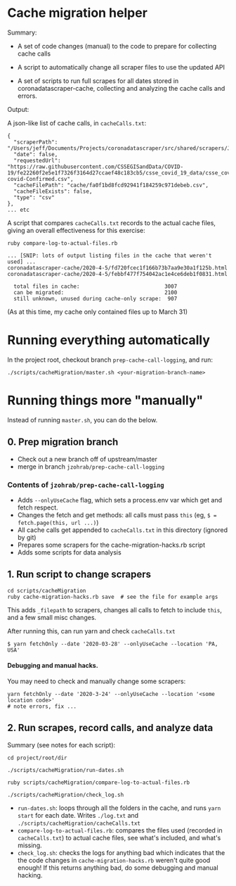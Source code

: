 # Cache migration helper

Summary:

* A set of code changes (manual) to the code to prepare for collecting
  cache calls

* A script to automatically change all scraper files to use the
  updated API

* A set of scripts to run full scrapes for all dates stored in
  coronadatascraper-cache, collecting and analyzing the cache calls
  and errors.

Output:

A json-like list of cache calls, in `cacheCalls.txt`:

```
{
  "scraperPath": "/Users/jeff/Documents/Projects/coronadatascraper/src/shared/scrapers/JHU.js",
  "date": false,
  "requestedUrl": "https://raw.githubusercontent.com/CSSEGISandData/COVID-19/fe22260f2e5e1f7326f3164d27ccaef48c183cb5/csse_covid_19_data/csse_covid_19_time_series/time_series_19-covid-Confirmed.csv",
  "cacheFilePath": "cache/fa0f1bd8fcd92941f184259c971debeb.csv",
  "cacheFileExists": false,
  "type": "csv"
},
... etc
```

A script that compares `cacheCalls.txt` records to the actual cache
files, giving an overall effectiveness for this exercise:

```
ruby compare-log-to-actual-files.rb

... [SNIP: lots of output listing files in the cache that weren't used] ...
coronadatascraper-cache/2020-4-5/fd720fcec1f166b73b7aa9e30a1f125b.html
coronadatascraper-cache/2020-4-5/febbf477f754042ac1e4ce6deb1f0831.html

  total files in cache:                           3007
  can be migrated:                                2100
  still unknown, unused during cache-only scrape:  907
```

(As at this time, my cache only contained files up to March 31)


# Running everything automatically

In the project root, checkout branch `prep-cache-call-logging`, and run:

`./scripts/cacheMigration/master.sh <your-migration-branch-name>`


# Running things more "manually"

Instead of running `master.sh`, you can do the below.

## 0. Prep migration branch

* Check out a new branch off of upstream/master
* merge in branch `jzohrab/prep-cache-call-logging`

### Contents of `jzohrab/prep-cache-call-logging`

* Adds `--onlyUseCache` flag, which sets a process.env var which get and fetch respect.
* Changes the fetch and get methods: all calls must pass `this` (eg, `$ = fetch.page(this, url ...)`)
* All cache calls get appended to `cacheCalls.txt` in this directory (ignored by git)
* Prepares some scrapers for the cache-migration-hacks.rb script
* Adds some scripts for data analysis


## 1. Run script to change scrapers

```
cd scripts/cacheMigration
ruby cache-migration-hacks.rb save  # see the file for example args
```

This adds `_filepath` to scrapers, changes all calls to fetch to
include `this`, and a few small misc changes.


After running this, can run yarn and check `cacheCalls.txt`

```
$ yarn fetchOnly --date '2020-03-28' --onlyUseCache --location 'PA, USA'
```

#### Debugging and manual hacks.

You may need to check and manually change some scrapers:

```
yarn fetchOnly --date '2020-3-24' --onlyUseCache --location '<some location code>'
# note errors, fix ...
```

## 2. Run scrapes, record calls, and analyze data

Summary (see notes for each script):

```
cd project/root/dir

./scripts/cacheMigration/run-dates.sh

ruby scripts/cacheMigration/compare-log-to-actual-files.rb

./scripts/cacheMigration/check_log.sh
```

* `run-dates.sh`: loops through all the folders in the cache, and runs
  `yarn start` for each date.  Writes `./log.txt` and
  `./scripts/cacheMigration/cacheCalls.txt`
* `compare-log-to-actual-files.rb`: compares the files used (recorded
  in `cacheCalls.txt`) to actual cache files, see what's included, and
  what's missing.
* `check_log.sh`: checks the logs for anything bad which indicates
  that the the code changes in `cache-migration-hacks.rb` weren't
  quite good enough!  If this returns anything bad, do some debugging
  and manual hacking.

